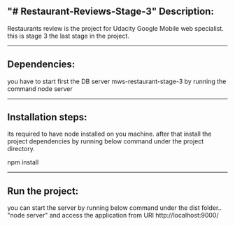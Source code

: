 "# Restaurant-Reviews-Stage-3" 
Description:
------------
Restaurants review is the project for Udacity Google Mobile web specialist.
this is stage 3 the last stage in the project.

-----------------------------------------------------------------------------------------------------------------
Dependencies:
-------------
you have to start first the DB server mws-restaurant-stage-3
by running the command
node server

-----------------------------------------------------------------------------------------------------------------
Installation steps:
------------------
its required to have node installed on you machine.
after that install the project dependencies by running below command under the project directory.

npm install 

-----------------------------------------------------------------------------------------------------------------
Run the project:
----------------
you can start the server by running below command under the dist folder..
"node server"
and access the application from URI
http://localhost:9000/